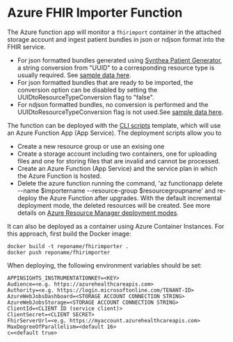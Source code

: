 # Azure FHIR Importer Function

The Azure function app will monitor a `fhirimport` container in the attached storage account and ingest patient bundles in json or ndjson format into the FHIR service. 

- For json formatted bundles generated using [Synthea Patient Generator](https://github.com/synthetichealth/synthea), a string conversion from "UUID" to a corresponding resource type is usually required. See [sample data here](../../data).
- For json formatted bundles that are ready to be imported, the conversion option can be disabled by setting the UUIDtoResourceTypeConversion flag to "false".
- For ndjson formatted bundles, no conversion is performed and the UUIDtoResourceTypeConversion flag is not used.See [sample data here](../../data).

The function can be deployed with the [CLI scripts](../templates/importer.json) template, which will use an Azure Function App (App Service). The deployment scripts allow you to
- Create a new resource group or use an exising one
- Create a storage account including two containers, one for uploading files and one for storing files that are invalid and cannot be processed.
- Create an Azure Function (App Service) and the service plan in which the Azure Function is hosted.
- Delete the azure function running the command, 'az functionapp delete --name $importername --resource-group $resourcegroupname' and re-deploy the Azure Function after upgrades. With the default incremental deployment mode, the deleted resources will be created. See more details on [Azure Resource Manager deployment modes](https://docs.microsoft.com/azure/azure-resource-manager/templates/deployment-modes). 

It can also be deployed as a container using Azure Container Instances. For this approach, first build the Docker image:

```
docker build -t reponame/fhirimporter .
docker push reponame/fhirimporter
```

When deploying, the following environment variables should be set:

```
APPINSIGHTS_INSTRUMENTATIONKEY=<KEY>
Audience=<e.g. https://azurehealthcareapis.com>
Authority=<e.g. https://login.microsoftonline.com/TENANT-ID>
AzureWebJobsDashboard=<STORAGE ACCOUNT CONNECTION STRING>
AzureWebJobsStorage=<STORAGE ACCOUNT CONNECTION STRING>
ClientId=<CLIENT ID (service client)>
ClientSecret=<CLIENT SECRET>
FhirServerUrl=<e.g. https://myaccount.azurehealthcareapis.com>
MaxDegreeOfParallelism=<default 16>	
c=<default true>
```



